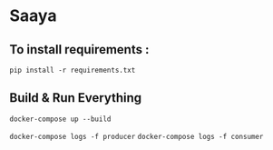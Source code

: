 # Saaya

## To install requirements : 

 ```pip install -r requirements.txt```
 ## Build & Run Everything

```docker-compose up --build```

```docker-compose logs -f producer```
```docker-compose logs -f consumer```

